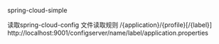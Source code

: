 spring-cloud-simple

读取spring-cloud-config 文件读取规则 /{application}/{profile}[/{label}]
http://localhost:9001/configserver/name/label/application.properties
